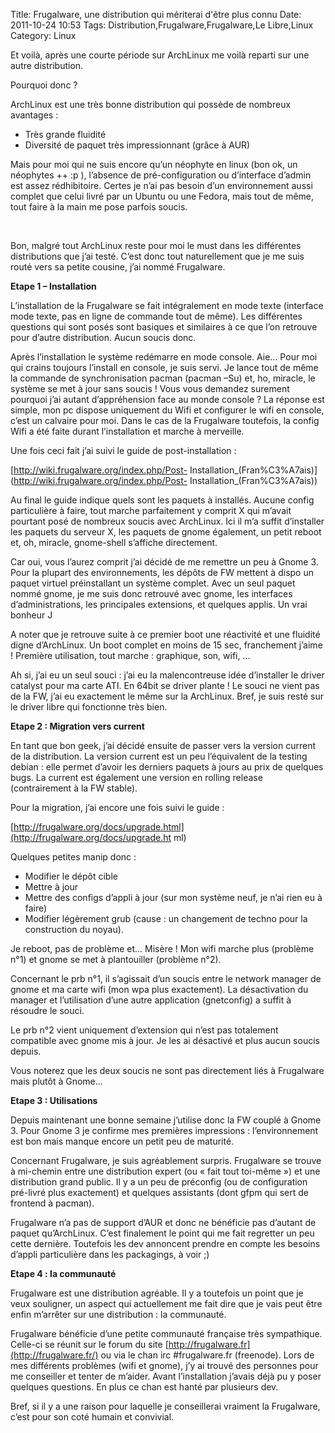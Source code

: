 Title: Frugalware, une distribution qui mériterai d'être plus connu
Date: 2011-10-24 10:53
Tags:  Distribution,Frugalware,Frugalware,Le Libre,Linux
Category: Linux

Et voilà, après une courte période sur ArchLinux me voilà reparti sur une
autre distribution.

Pourquoi donc ?

ArchLinux est une très bonne distribution qui possède de nombreux avantages :



*    Très grande fluidité
*    Diversité de paquet très impressionnant (grâce à AUR)

Mais pour moi qui ne suis encore qu’un néophyte en linux (bon ok, un
néophytes ++ :p ), l’absence de pré-configuration ou d’interface d’admin
est assez rédhibitoire. Certes je n’ai pas besoin d’un environnement aussi
complet que celui livré par un Ubuntu ou une Fedora, mais tout de même, tout
faire à la main me pose parfois soucis.

 

Bon, malgré tout ArchLinux reste pour moi le must dans les différentes
distributions que j’ai testé. C’est donc tout naturellement que je me suis
routé vers sa petite cousine, j’ai nommé Frugalware.

 **Etape 1 – Installation**

L’installation de la Frugalware se fait intégralement en mode texte
(interface mode texte, pas en ligne de commande tout de même). Les différentes
questions qui sont posés sont basiques et similaires à ce que l’on retrouve
pour d’autre distribution. Aucun soucis donc.

Après l’installation le système redémarre en mode console. Aie… Pour moi
qui crains toujours l’install en console, je suis servi. Je lance tout de
même la commande de synchronisation pacman (pacman –Su) et, ho, miracle, le
système se met à jour sans soucis ! Vous vous demandez surement pourquoi
j’ai autant d’appréhension face au monde console ? La réponse est simple,
mon pc dispose uniquement du Wifi et configurer le wifi en console, c’est un
calvaire pour moi. Dans le cas de la Frugalware toutefois, la config Wifi a
été faite durant l’installation et marche à merveille.

Une fois ceci fait j’ai suivi le guide de post-installation :

 [http://wiki.frugalware.org/index.php/Post-
Installation_(Fran%C3%A7ais)](http://wiki.frugalware.org/index.php/Post-
Installation_(Fran%C3%A7ais))

Au final le guide indique quels sont les paquets à installés. Aucune config
particulière à faire, tout marche parfaitement y comprit X qui m’avait
pourtant posé de nombreux soucis avec ArchLinux. Ici il m’a suffit
d’installer les paquets du serveur X, les paquets de gnome également, un
petit reboot et, oh, miracle, gnome-shell s’affiche directement.

Car oui, vous l’aurez comprit j’ai décidé de me remettre un peu à Gnome
3. Pour la plupart des environnements, les dépôts de FW mettent à dispo un
paquet virtuel préinstallant un système complet. Avec un seul paquet nommé
gnome, je me suis donc retrouvé avec gnome, les interfaces d’administrations,
les principales extensions, et quelques applis. Un vrai bonheur J

A noter que je retrouve suite à ce premier boot une réactivité et une
fluidité digne d’ArchLinux. Un boot complet en moins de 15 sec, franchement
j’aime ! Première utilisation, tout marche : graphique, son, wifi, …

Ah si, j’ai eu un seul souci : j’ai eu la malencontreuse idée d’installer
le driver catalyst pour ma carte ATI. En 64bit se driver plante ! Le souci ne
vient pas de la FW, j’ai eu exactement le même sur la ArchLinux. Bref, je
suis resté sur le driver libre qui fonctionne très bien.

 **Etape 2 : Migration vers current**

En tant que bon geek, j’ai décidé ensuite de passer vers la version current
de la distribution. La version current est un peu l’équivalent de la testing
debian : elle permet d’avoir les derniers paquets à jours au prix de quelques
bugs. La current est également une version en rolling release (contrairement à
la FW stable).

Pour la migration, j’ai encore une fois suivi le guide :

 [http://frugalware.org/docs/upgrade.html](http://frugalware.org/docs/upgrade.ht
ml)

Quelques petites manip donc :



*    Modifier le dépôt cible
*    Mettre à jour
*    Mettre des configs d’appli à jour (sur mon système neuf, je n’ai rien eu
à faire)
*    Modifier légèrement grub (cause : un changement de techno pour la construction
du noyau).

Je reboot, pas de problème et… Misère ! Mon wifi marche plus (problème
n°1) et gnome se met à plantouiller (problème n°2).

Concernant le prb n°1, il s’agissait d’un soucis entre le network manager
de gnome et ma carte wifi (mon wpa plus exactement). La désactivation du
manager et l’utilisation d’une autre application (gnetconfig) a suffit à
résoudre le souci.

Le prb n°2 vient uniquement d’extension qui n’est pas totalement compatible
avec gnome mis à jour. Je les ai désactivé et plus aucun soucis depuis.

Vous noterez que les deux soucis ne sont pas directement liés à Frugalware
mais plutôt à Gnome…

 **Etape 3 : Utilisations**

Depuis maintenant une bonne semaine j’utilise donc la FW couplé à Gnome 3.
Pour Gnome 3 je confirme mes premières impressions : l’environnement est bon
mais manque encore un petit peu de maturité.

Concernant Frugalware, je suis agréablement surpris. Frugalware se trouve à
mi-chemin entre une distribution expert (ou « fait tout toi-même ») et une
distribution grand public. Il y a un peu de préconfig (ou de configuration
pré-livré plus exactement) et quelques assistants (dont gfpm qui sert de
frontend à pacman).

Frugalware n’a pas de support d’AUR et donc ne bénéficie pas d’autant de
paquet qu’ArchLinux. C’est finalement le point qui me fait regretter un peu
cette dernière. Toutefois les dev annoncent prendre en compte les besoins
d’appli particulière dans les packagings, à voir ;)

 **Etape 4 : la communauté**

Frugalware est une distribution agréable. Il y a toutefois un point que je veux
souligner, un aspect qui actuellement me fait dire que je vais peut être enfin
m’arrêter sur une distribution : la communauté.

Frugalware bénéficie d’une petite communauté française très sympathique.
Celle-ci se réunit sur le forum du site
[http://frugalware.fr](http://frugalware.fr/) ou via le chan irc #frugalware.fr
(freenode). Lors de mes différents problèmes (wifi et gnome), j’y ai trouvé
des personnes pour me conseiller et tenter de m’aider. Avant l’installation
j’avais déjà pu y poser quelques questions. En plus ce chan est hanté par
plusieurs dev.

Bref, si il y a une raison pour laquelle je conseillerai vraiment la Frugalware,
c’est pour son coté humain et convivial.

 


